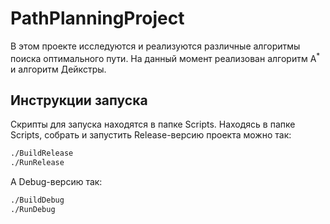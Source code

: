 # PathPlanningProject
В этом проекте исследуются и реализуются различные алгоритмы поиска оптимального пути. На данный момент реализован алгоритм A<sup>*</sup> и алгоритм Дейкстры.

## Инструкции запуска
Скрипты для запуска находятся в папке Scripts.
Находясь в папке Scripts, собрать и запустить Release-версию проекта можно так:
```bash
./BuildRelease
./RunRelease
```
А Debug-версию так:
```bash
./BuildDebug
./RunDebug
```

